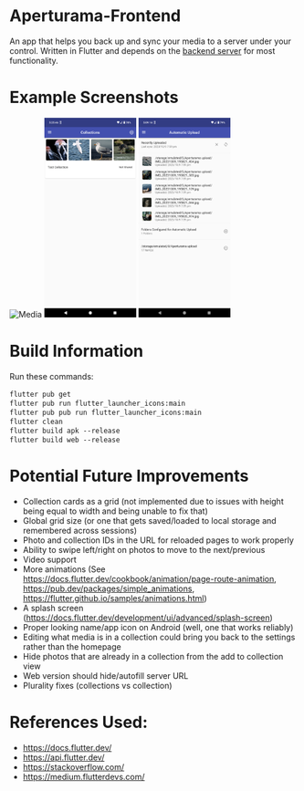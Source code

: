 # Aperturama-Frontend

An app that helps you back up and sync your media to a server under your control. Written in Flutter and depends on the [backend server](https://github.com/Aperturama/Aperturama-Backend) for most functionality. 

# Example Screenshots
<p>
<img src="repo_resources/Screenshot_Media.png" width="32%" title="Media" alt="Media">
<img src="repo_resources/Screenshot_Collections.png" width="32%" title="Collections" alt="Collections">
<img src="repo_resources/Screenshot_AutoUpload.png" width="32%" title="AutoUpload" alt="AutoUpload">
</p>

# Build Information
Run these commands:
```
flutter pub get
flutter pub run flutter_launcher_icons:main
flutter pub pub run flutter_launcher_icons:main
flutter clean
flutter build apk --release
flutter build web --release
```

# Potential Future Improvements
- Collection cards as a grid (not implemented due to issues with height being equal to width and being unable to fix that)
- Global grid size (or one that gets saved/loaded to local storage and remembered across sessions)
- Photo and collection IDs in the URL for reloaded pages to work properly
- Ability to swipe left/right on photos to move to the next/previous
- Video support
- More animations (See https://docs.flutter.dev/cookbook/animation/page-route-animation, https://pub.dev/packages/simple_animations, https://flutter.github.io/samples/animations.html)
- A splash screen (https://docs.flutter.dev/development/ui/advanced/splash-screen)
- Proper looking name/app icon on Android (well, one that works reliably)
- Editing what media is in a collection could bring you back to the settings rather than the homepage
- Hide photos that are already in a collection from the add to collection view
- Web version should hide/autofill server URL
- Plurality fixes (collections vs collection)

# References Used:
- https://docs.flutter.dev/
- https://api.flutter.dev/
- https://stackoverflow.com/
- https://medium.flutterdevs.com/
